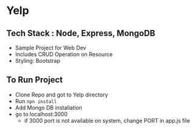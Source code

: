 # Yelp
## Tech Stack : Node, Express, MongoDB

  - Sample Project for Web Dev
  - Includes CRUD Operation on Resource
  - Styling: Bootstrap
 
 
## To Run Project
  - Clone Repo and got to Yelp directory
  - Run ```npn install```
  - Add Mongo DB installation
  - go to localhost:3000
    - if 3000 port is not available on system, change PORT in app.js file
